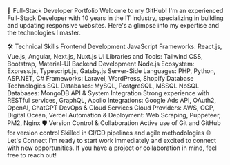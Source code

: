 🌟 Full-Stack Developer Portfolio
Welcome to my GitHub! I'm an experienced Full-Stack Developer with 10 years in the IT industry, specializing in building and updating responsive websites. Here's a glimpse into my expertise and the technologies I master.

🛠️ Technical Skills
Frontend Development
JavaScript Frameworks: React.js, Vue.js, Angular, Next.js, Nuxt.js
UI Libraries and Tools: Tailwind CSS, Bootstrap, Material-UI
Backend Development
Node.js Ecosystem: Express.js, Typescript.js, Gatsby.js
Server-Side Languages: PHP, Python, ASP.NET, C#
Frameworks: Laravel, WordPress, Shopify
Database Technologies
SQL Databases: MySQL, PostgreSQL, MSSQL
NoSQL Databases: MongoDB
API & System Integration
Strong experience with RESTful services, GraphQL, Apollo
Integrations: Google Ads API, OAuth2, OpenAI, ChatGPT
DevOps & Cloud Services
Cloud Providers: AWS, GCP, Digital Ocean, Vercel
Automation & Deployment: Web Scraping, Puppeteer, PM2, Nginx
🛡️ Version Control & Collaboration
Active use of Git and GitHub for version control
Skilled in CI/CD pipelines and agile methodologies
🌐 Let's Connect
I'm ready to start work immediately and excited to connect with new opportunities. If you have a project or collaboration in mind, feel free to reach out!
